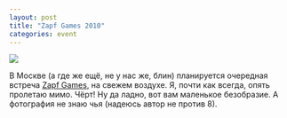 ```yaml
---
layout: post
title: "Zapf Games 2010"
categories: event
---
```

![](https://pics.livejournal.com/quillcraft/pic/000twy24)

В Москве (а где же ещё, не у нас же, блин) планируется очередная встреча [Zapf Games](https://zapfgames.ru/), на свежем воздухе. Я, почти как всегда, опять пролетаю мимо. Чёрт! Ну да ладно, вот вам маленькое безобразие. А фотография не знаю чья (надеюсь автор не против 8).
